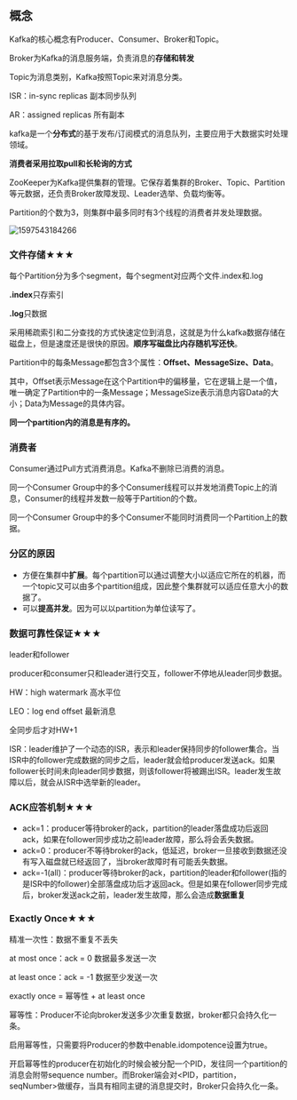 ## 概念 

Kafka的核心概念有Producer、Consumer、Broker和Topic。

Broker为Kafka的消息服务端，负责消息的**存储和转发**

Topic为消息类别，Kafka按照Topic来对消息分类。

ISR：in-sync replicas 副本同步队列

AR：assigned replicas 所有副本

kafka是一个**分布式**的基于发布/订阅模式的消息队列，主要应用于大数据实时处理领域。

**消费者采用拉取pull和长轮询的方式**

ZooKeeper为Kafka提供集群的管理。它保存着集群的Broker、Topic、Partition等元数据，还负责Broker故障发现、Leader选举、负载均衡等。

Partition的个数为3，则集群中最多同时有3个线程的消费者并发处理数据。

![1597543184266](C:\Users\Yao\AppData\Local\Temp\1597543184266.png)

### 文件存储★★★

每个Partition分为多个segment，每个segment对应两个文件.index和.log

**.index**只存索引

**.log**只数据

采用稀疏索引和二分查找的方式快速定位到消息，这就是为什么kafka数据存储在磁盘上，但是速度还是很快的原因。**顺序写磁盘比内存随机写还快**。

Partition中的每条Message都包含3个属性：**Offset、MessageSize、Data**。

其中，Offset表示Message在这个Partition中的偏移量，它在逻辑上是一个值，唯一确定了Partition中的一条Message；MessageSize表示消息内容Data的大小；Data为Message的具体内容。

**同一个partition内的消息是有序的。**



### 消费者

Consumer通过Pull方式消费消息。Kafka不删除已消费的消息。

同一个Consumer Group中的多个Consumer线程可以并发地消费Topic上的消息，Consumer的线程并发数一般等于Partition的个数。

同一个Consumer Group中的多个Consumer不能同时消费同一个Partition上的数据。



### 分区的原因

- 方便在集群中**扩展**。每个partition可以通过调整大小以适应它所在的机器，而一个topic又可以由多个partition组成，因此整个集群就可以适应任意大小的数据了。
- 可以**提高并发**。因为可以以partition为单位读写了。

### 数据可靠性保证★★★

leader和follower

producer和consumer只和leader进行交互，follower不停地从leader同步数据。

HW：high watermark 高水平位

LEO：log end offset 最新消息

全同步后才对HW+1

ISR：leader维护了一个动态的ISR，表示和leader保持同步的follower集合。当ISR中的follower完成数据的同步之后，leader就会给producer发送ack。如果follower长时间未向leader同步数据，则该follower将被踢出ISR。leader发生故障以后，就会从ISR中选举新的leader。

### ACK应答机制★★★

- ack=1：producer等待broker的ack，partition的leader落盘成功后返回ack，如果在follower同步成功之前leader故障，那么将会丢失数据。
- ack=0：producer不等待broker的ack，低延迟，broker一旦接收到数据还没有写入磁盘就已经返回了，当broker故障时有可能丢失数据。
- ack=-1(all)：producer等待broker的ack，partition的leader和follower(指的是ISR中的follower)全部落盘成功后才返回ack。但是如果在follower同步完成后，broker发送ack之前，leader发生故障，那么会造成**数据重复**

### Exactly Once★★★

精准一次性：数据不重复不丢失

at most once：ack = 0 数据最多发送一次

at least once：ack = -1 数据至少发送一次

exactly once = 幂等性 + at least once

幂等性：Producer不论向broker发送多少次重复数据，broker都只会持久化一条。

启用幂等性，只需要将Producer的参数中enable.idompotence设置为true。

开启幂等性的producer在初始化的时候会被分配一个PID，发往同一个partition的消息会附带sequence number。而Broker端会对<PID，partition，seqNumber>做缓存，当具有相同主键的消息提交时，Broker只会持久化一条。

